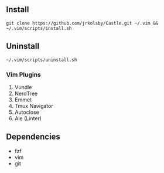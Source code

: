 ## Install

`git clone https://github.com/jrkolsby/Castle.git ~/.vim && ~/.vim/scripts/install.sh`

## Uninstall

`~/.vim/scripts/uninstall.sh`

### Vim Plugins
1. Vundle
2. NerdTree
3. Emmet 
4. Tmux Navigator
5. Autoclose
6. Ale (Linter)

## Dependencies
- fzf
- vim
- git
